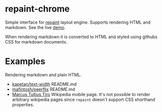 # repaint-chrome

Simple interface for [repaint](https://github.com/kapetan/repaint) layout engine. Supports rendering HTML and markdown. See the live [demo][rc].

When rendering markdown it is converted to HTML and styled using githubs CSS for markdown documents.

# Examples

Rendering markdown and plain HTML.

- [kapetan/text-width][tw] README.md
- [mafintosh/peerflix][pf] README.md
- [Marcus Tullius Tiro][wiki] Wikipedia mobile page. It's not possible to render arbitrary wikipedia pages since `repaint` doesn't support CSS shorthand properties.

[rc]: http://kapetan.github.io/repaint-chrome
[tw]: http://kapetan.github.io/repaint-chrome/?url=https%3A%2F%2Fraw.githubusercontent.com%2Fkapetan%2Ftext-width%2Fmaster%2FREADME.md
[pf]: http://kapetan.github.io/repaint-chrome/?url=https%3A%2F%2Fraw.githubusercontent.com%2Fmafintosh%2Fpeerflix%2Fmaster%2FREADME.md
[wiki]: http://kapetan.github.io/repaint-chrome/?url=%2Frepaint-chrome%2Fwiki%2Findex.html
